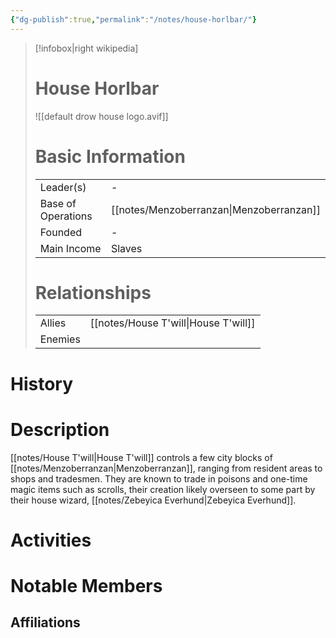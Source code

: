 ```yaml
---
{"dg-publish":true,"permalink":"/notes/house-horlbar/"}
---
```


> [!infobox|right wikipedia]
> # House Horlbar
> ![[default drow house logo.avif]]
># Basic Information
>| | |
>| --- | --- |
>| Leader(s) | - |
>| Base of Operations | [[notes/Menzoberranzan\|Menzoberranzan]] |
>| Founded | - |
>| Main Income |  Slaves |
> # Relationships
> | | |
>| --- | --- |
>| Allies | [[notes/House T'will\|House T'will]] |
>| Enemies | |



# History

# Description
[[notes/House T'will\|House T'will]] controls a few city blocks of [[notes/Menzoberranzan\|Menzoberranzan]], ranging from resident areas to shops and tradesmen. They are known to trade in poisons and one-time magic items such as scrolls, their creation likely overseen to some part by their house wizard, [[notes/Zebeyica Everhund\|Zebeyica Everhund]]. 
# Activities


# Notable Members

## Affiliations